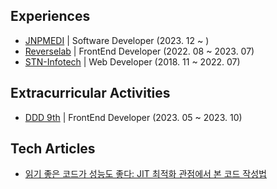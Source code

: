 ## Experiences
- [JNPMEDI](https://www.jnpmedi.com/) | Software Developer (2023. 12 ~ )
- [Reverselab](https://dev.reverselab.co.kr/) | FrontEnd Developer (2022. 08 ~ 2023. 07)
- [STN-Infotech](http://lab.stninfotech.com/) | Web Developer (2018. 11 ~ 2022. 07)

## Extracurricular Activities
- [DDD 9th](https://github.com/DDD-Community) | FrontEnd Developer (2023. 05 ~ 2023. 10)

## Tech Articles
- [읽기 좋은 코드가 성능도 좋다: JIT 최적화 관점에서 본 코드 작성법](https://jnp.tech/posts/2025-08-compiler)
